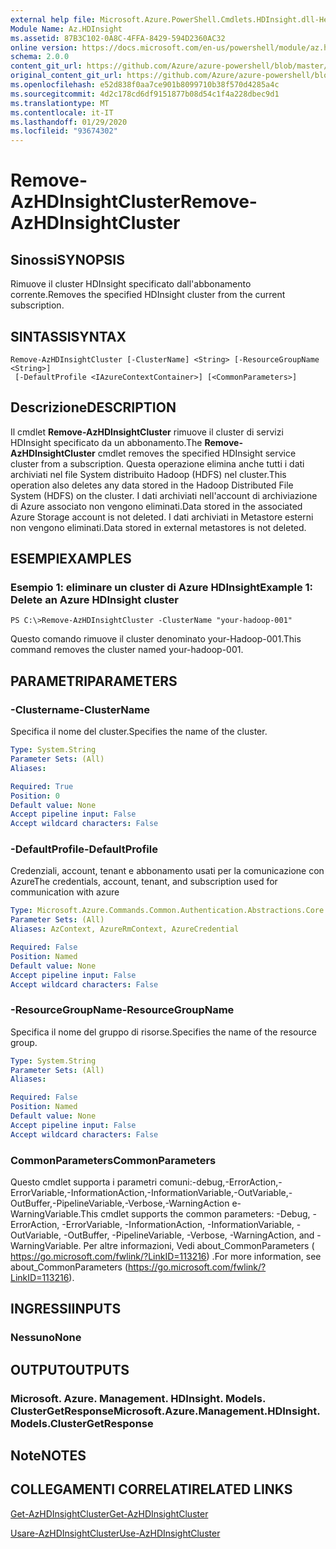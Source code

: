 ```yaml
---
external help file: Microsoft.Azure.PowerShell.Cmdlets.HDInsight.dll-Help.xml
Module Name: Az.HDInsight
ms.assetid: 87B3C102-0A8C-4FFA-8429-594D2360AC32
online version: https://docs.microsoft.com/en-us/powershell/module/az.hdinsight/remove-azhdinsightcluster
schema: 2.0.0
content_git_url: https://github.com/Azure/azure-powershell/blob/master/src/HDInsight/HDInsight/help/Remove-AzHDInsightCluster.md
original_content_git_url: https://github.com/Azure/azure-powershell/blob/master/src/HDInsight/HDInsight/help/Remove-AzHDInsightCluster.md
ms.openlocfilehash: e52d838f0aa7ce901b8099710b38f570d4285a4c
ms.sourcegitcommit: 4d2c178cd6df9151877b08d54c1f4a228dbec9d1
ms.translationtype: MT
ms.contentlocale: it-IT
ms.lasthandoff: 01/29/2020
ms.locfileid: "93674302"
---
```

# <span data-ttu-id="9542e-101">Remove-AzHDInsightCluster</span><span class="sxs-lookup"><span data-stu-id="9542e-101">Remove-AzHDInsightCluster</span></span>

## <span data-ttu-id="9542e-102">Sinossi</span><span class="sxs-lookup"><span data-stu-id="9542e-102">SYNOPSIS</span></span>
<span data-ttu-id="9542e-103">Rimuove il cluster HDInsight specificato dall'abbonamento corrente.</span><span class="sxs-lookup"><span data-stu-id="9542e-103">Removes the specified HDInsight cluster from the current subscription.</span></span>

## <span data-ttu-id="9542e-104">SINTASSI</span><span class="sxs-lookup"><span data-stu-id="9542e-104">SYNTAX</span></span>

```
Remove-AzHDInsightCluster [-ClusterName] <String> [-ResourceGroupName <String>]
 [-DefaultProfile <IAzureContextContainer>] [<CommonParameters>]
```

## <span data-ttu-id="9542e-105">Descrizione</span><span class="sxs-lookup"><span data-stu-id="9542e-105">DESCRIPTION</span></span>
<span data-ttu-id="9542e-106">Il cmdlet **Remove-AzHDInsightCluster** rimuove il cluster di servizi HDInsight specificato da un abbonamento.</span><span class="sxs-lookup"><span data-stu-id="9542e-106">The **Remove-AzHDInsightCluster** cmdlet removes the specified HDInsight service cluster from a subscription.</span></span>
<span data-ttu-id="9542e-107">Questa operazione elimina anche tutti i dati archiviati nel file System distribuito Hadoop (HDFS) nel cluster.</span><span class="sxs-lookup"><span data-stu-id="9542e-107">This operation also deletes any data stored in the Hadoop Distributed File System (HDFS) on the cluster.</span></span>
<span data-ttu-id="9542e-108">I dati archiviati nell'account di archiviazione di Azure associato non vengono eliminati.</span><span class="sxs-lookup"><span data-stu-id="9542e-108">Data stored in the associated Azure Storage account is not deleted.</span></span>
<span data-ttu-id="9542e-109">I dati archiviati in Metastore esterni non vengono eliminati.</span><span class="sxs-lookup"><span data-stu-id="9542e-109">Data stored in external metastores is not deleted.</span></span>

## <span data-ttu-id="9542e-110">ESEMPI</span><span class="sxs-lookup"><span data-stu-id="9542e-110">EXAMPLES</span></span>

### <span data-ttu-id="9542e-111">Esempio 1: eliminare un cluster di Azure HDInsight</span><span class="sxs-lookup"><span data-stu-id="9542e-111">Example 1: Delete an Azure HDInsight cluster</span></span>
```
PS C:\>Remove-AzHDInsightCluster -ClusterName "your-hadoop-001"
```

<span data-ttu-id="9542e-112">Questo comando rimuove il cluster denominato your-Hadoop-001.</span><span class="sxs-lookup"><span data-stu-id="9542e-112">This command removes the cluster named your-hadoop-001.</span></span>

## <span data-ttu-id="9542e-113">PARAMETRI</span><span class="sxs-lookup"><span data-stu-id="9542e-113">PARAMETERS</span></span>

### <span data-ttu-id="9542e-114">-Clustername</span><span class="sxs-lookup"><span data-stu-id="9542e-114">-ClusterName</span></span>
<span data-ttu-id="9542e-115">Specifica il nome del cluster.</span><span class="sxs-lookup"><span data-stu-id="9542e-115">Specifies the name of the cluster.</span></span>

```yaml
Type: System.String
Parameter Sets: (All)
Aliases:

Required: True
Position: 0
Default value: None
Accept pipeline input: False
Accept wildcard characters: False
```

### <span data-ttu-id="9542e-116">-DefaultProfile</span><span class="sxs-lookup"><span data-stu-id="9542e-116">-DefaultProfile</span></span>
<span data-ttu-id="9542e-117">Credenziali, account, tenant e abbonamento usati per la comunicazione con Azure</span><span class="sxs-lookup"><span data-stu-id="9542e-117">The credentials, account, tenant, and subscription used for communication with azure</span></span>

```yaml
Type: Microsoft.Azure.Commands.Common.Authentication.Abstractions.Core.IAzureContextContainer
Parameter Sets: (All)
Aliases: AzContext, AzureRmContext, AzureCredential

Required: False
Position: Named
Default value: None
Accept pipeline input: False
Accept wildcard characters: False
```

### <span data-ttu-id="9542e-118">-ResourceGroupName</span><span class="sxs-lookup"><span data-stu-id="9542e-118">-ResourceGroupName</span></span>
<span data-ttu-id="9542e-119">Specifica il nome del gruppo di risorse.</span><span class="sxs-lookup"><span data-stu-id="9542e-119">Specifies the name of the resource group.</span></span>

```yaml
Type: System.String
Parameter Sets: (All)
Aliases:

Required: False
Position: Named
Default value: None
Accept pipeline input: False
Accept wildcard characters: False
```

### <span data-ttu-id="9542e-120">CommonParameters</span><span class="sxs-lookup"><span data-stu-id="9542e-120">CommonParameters</span></span>
<span data-ttu-id="9542e-121">Questo cmdlet supporta i parametri comuni:-debug,-ErrorAction,-ErrorVariable,-InformationAction,-InformationVariable,-OutVariable,-OutBuffer,-PipelineVariable,-Verbose,-WarningAction e-WarningVariable.</span><span class="sxs-lookup"><span data-stu-id="9542e-121">This cmdlet supports the common parameters: -Debug, -ErrorAction, -ErrorVariable, -InformationAction, -InformationVariable, -OutVariable, -OutBuffer, -PipelineVariable, -Verbose, -WarningAction, and -WarningVariable.</span></span> <span data-ttu-id="9542e-122">Per altre informazioni, Vedi about_CommonParameters ( https://go.microsoft.com/fwlink/?LinkID=113216) .</span><span class="sxs-lookup"><span data-stu-id="9542e-122">For more information, see about_CommonParameters (https://go.microsoft.com/fwlink/?LinkID=113216).</span></span>

## <span data-ttu-id="9542e-123">INGRESSI</span><span class="sxs-lookup"><span data-stu-id="9542e-123">INPUTS</span></span>

### <span data-ttu-id="9542e-124">Nessuno</span><span class="sxs-lookup"><span data-stu-id="9542e-124">None</span></span>

## <span data-ttu-id="9542e-125">OUTPUT</span><span class="sxs-lookup"><span data-stu-id="9542e-125">OUTPUTS</span></span>

### <span data-ttu-id="9542e-126">Microsoft. Azure. Management. HDInsight. Models. ClusterGetResponse</span><span class="sxs-lookup"><span data-stu-id="9542e-126">Microsoft.Azure.Management.HDInsight.Models.ClusterGetResponse</span></span>

## <span data-ttu-id="9542e-127">Note</span><span class="sxs-lookup"><span data-stu-id="9542e-127">NOTES</span></span>

## <span data-ttu-id="9542e-128">COLLEGAMENTI CORRELATI</span><span class="sxs-lookup"><span data-stu-id="9542e-128">RELATED LINKS</span></span>

[<span data-ttu-id="9542e-129">Get-AzHDInsightCluster</span><span class="sxs-lookup"><span data-stu-id="9542e-129">Get-AzHDInsightCluster</span></span>](./Get-AzHDInsightCluster.md)

[<span data-ttu-id="9542e-130">Usare-AzHDInsightCluster</span><span class="sxs-lookup"><span data-stu-id="9542e-130">Use-AzHDInsightCluster</span></span>](./Use-AzHDInsightCluster.md)


